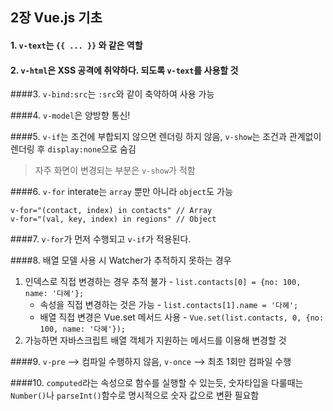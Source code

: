 ## 2장 Vue.js 기초

#### 1. `v-text`는 `{{ ... }}` 와 같은 역할

#### 2. `v-html`은 **XSS 공격에 취약하다.** 되도록 `v-text`를 사용할 것

####3. `v-bind:src`는 `:src`와 같이 축약하여 사용 가능

####4. `v-model`은 양방향 통신!

####5. `v-if`는 조건에 부합되지 않으면 렌더링 하지 않음, `v-show`는 조건과 관계없이 렌더링 후 `display:none`으로 숨김
> 자주 화면이 변경되는 부분은 `v-show`가 적함

####6. `v-for` interate는 `array` 뿐만 아니라 `object`도 가능

```
v-for="(contact, index) in contacts" // Array
v-for="(val, key, index) in regions" // Object
```

####7. `v-for`가 먼저 수행되고 `v-if`가 적용된다.

####8. 배열 모델 사용 시 Watcher가 추적하지 못하는 경우
1. 인덱스로 직접 변경하는 경우 추적 불가 - `list.contacts[0] = {no: 100, name: '다혜'};`
    - 속성을 직접 변경하는 것은 가능 - `list.contacts[1].name = '다혜';`
    - 배열 직접 변경은 Vue.set 메서드 사용 - `Vue.set(list.contacts, 0, {no: 100, name: '다혜'});`
2. 가능하면 자바스크립트 배열 객체가 지원하는 메서드를 이용해 변경할 것

####9. `v-pre` --> 컴파일 수행하지 않음, `v-once` --> 최초 1회만 컴파일 수행

####10. `computed`라는 속성으로 함수를 실행할 수 있는듯, 숫자타입을 다룰때는 `Number()`나 `parseInt()`함수로 명시적으로 숫자 값으로 변환 필요함